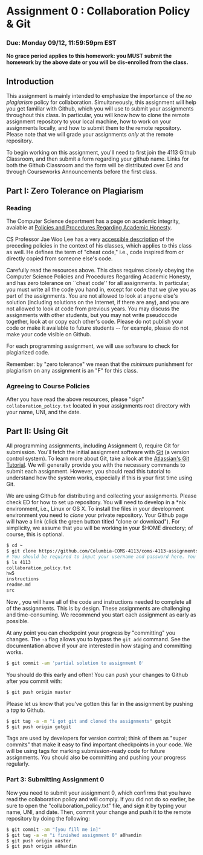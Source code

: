 # Assignment 0 : Collaboration Policy & Git

### Due: Monday 09/12, 11:59:59pm EST

**No grace period applies to this homework: you MUST submit the homework by the above date or you will be dis-enrolled from the class.**

## Introduction

This assignment is mainly intended to emphasize the importance of the _no plagiarism_ policy for collaboration. Simultaneously, this assignment will help you get familiar with Github, which you will use to submit your assignments throughout this class. In particular, you will know how to clone the remote assignment repository to your local machine, how to work on your assignments locally, and how to submit them to the remote repository. Please note that we will grade your assignments *only* at the remote repository.

To begin working on this assignment, you'll need to first join the 4113 Github Classroom, and then submit a form regarding your github name.
Links for both the Github Classroom and the form will be distributed over Ed and through Courseworks Announcements before the first class.

## Part I: Zero Tolerance on Plagiarism
### Reading
The Computer Science department has a page on academic integrity, avaiable at
 [Policies and Procedures Regarding Academic
 Honesty](https://www.cs.columbia.edu/academic/academic-honesty/).
 
CS Professor Jae Woo Lee has a very [accessible description](https://www.cs.columbia.edu/~jae/honesty.html) of the preceding policies in the context of his classes, which applies to this class as well. He defines the term of "cheat code," i.e., code inspired from or directly copied from someone else's code.

Carefully read the resources above. This class requires closely obeying the Computer Science Policies and Procedures Regarding Academic Honesty, and has zero tolerance on ``cheat code'' for all assignments.  In particular, you must write all the code you hand in, except for code that we give you as part of the assignments. You are not allowed to look at anyone else's solution (including solutions on the Internet, if there are any), and you are not allowed to look at code from previous years. You may discuss the assignments with other students, but you may not write pseudocode together, look at or copy each other's code. Please do not publish your code or make it available to future students -- for example, please do not make your code visible on Github.

For each programming assignment, we will use software to check for plagiarized code.

Remember: by "zero tolerance" we mean that the *minimum* punishment for plagiarism on any assignment is an "F" for this class.

### Agreeing to Course Policies

After you have read the above resources, please "sign" `collaboration_policy.txt` located in your assignments root directory with your name, UNI, and the date.

## Part II: Using Git

All programming assignments, including Assignment 0, require Git for submission. You'll fetch the initial assignment software with [Git](http://git.or.cz/) (a version control system). To learn more about Git, take a look at the [Atlassian's Git Tutorial](https://www.atlassian.com/git/tutorials/what-is-version-control).  We will generally provide you with the necessary commands to submit each assignment.  However, you should read this tutorial to understand how the system works, especially if this is your first time using Git.

We are using Github for distributing and collecting your assignments. Please check ED for how to set up repository. You will need to develop in a \*nix environment, i.e., Linux or OS X. To install the files in your development environment you need to _clone_ your private repository. Your Github page will have a link (click the green button titled "clone or download").  For simplicity, we assume that you will be working in your $HOME directory; of course, this is optional.

```bash
$ cd ~
$ git clone https://github.com/Columbia-COMS-4113/coms-4113-assignments-fall-2022-yourusername.git 4113
# You should be required to input your username and password here. You should use `personal access token` as your password. For instruction on generating and using personal access token, see https://docs.github.com/en/authentication/keeping-your-account-and-data-secure/creating-a-personal-access-token.
$ ls 4113
collaboration_policy.txt
hw5
instructions
readme.md
src
```

Now , you will have all of the code and instructions needed to complete all of the assignments.  This is by design.  These assignments are challenging and time-consuming.  We recommend you start each assignment as early as possible.

At any point you can checkpoint your progress by "committing" you changes.  The `-a` flag allows you to bypass the `git add` command.  See the documentation above if your are interested in how staging and committing works.

```bash
$ git commit -am 'partial solution to assignment 0'
```

You should do this early and often!  You can _push_ your changes to Github after you commit with:

```bash
$ git push origin master
```

Please let us know that you've gotten this far in the assignment by pushing a _tag_ to Github.

```bash
$ git tag -a -m "i got git and cloned the assignments" gotgit
$ git push origin gotgit
```

Tags are used by developers for version control; think of them as "super commits" that make it easy to find important checkpoints in your code.  We will be using tags for marking submission-ready code for future assignments. You should also be committing and pushing your progress regularly.

### Part 3: Submitting Assignment 0

Now you need to submit your assignment 0, which confirms that you have read the collaboration policy and will comply. If you did not do so earlier, be sure to open the "collaboration\_policy.txt" file, and sign it by typing your name, UNI, and date. Then, commit your change and push it to the remote repository by doing the following:

```bash
$ git commit -am "[you fill me in]"
$ git tag -a -m "i finished assignment 0" a0handin
$ git push origin master
$ git push origin a0handin
```
